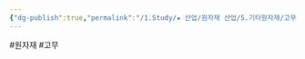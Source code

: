 ```yaml
---
{"dg-publish":true,"permalink":"/1.Study/★ 산업/원자재 산업/5.기타원자재/고무/","created":"2023-05-31T16:15:53.703+09:00","updated":"2025-06-26T15:41:53.435+09:00"}
---
```


#원자재 #고무 